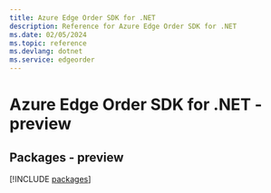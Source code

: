 ```yaml
---
title: Azure Edge Order SDK for .NET
description: Reference for Azure Edge Order SDK for .NET
ms.date: 02/05/2024
ms.topic: reference
ms.devlang: dotnet
ms.service: edgeorder
---
```

# Azure Edge Order SDK for .NET - preview
## Packages - preview
[!INCLUDE [packages](edge-order-index.md)]